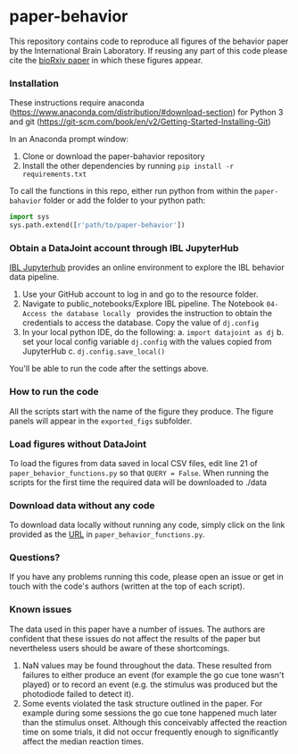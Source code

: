 # paper-behavior
This repository contains code to reproduce all figures of the behavior paper by the International Brain Laboratory. If reusing any part of this code please cite the [bioRxiv paper](https://www.biorxiv.org/content/10.1101/2020.01.17.909838v2) in which these figures appear. 

### Installation
These instructions require anaconda (https://www.anaconda.com/distribution/#download-section) for Python 3 and git (https://git-scm.com/book/en/v2/Getting-Started-Installing-Git)

In an Anaconda prompt window:
1. Clone or download the paper-bahavior repository
2. Install the other dependencies by running `pip install -r requirements.txt`

To call the functions in this repo, either run python from within the `paper-bahavior` folder or
add the folder to your python path: 
```python
import sys
sys.path.extend([r'path/to/paper-behavior'])
```

### Obtain a DataJoint account through IBL JupyterHub
[IBL Jupyterhub](https://jupyterhub.internationalbrainlab.org) provides an online environment to explore the IBL behavior data pipeline.

1. Use your GitHub account to log in and go to the resource folder. 
2. Navigate to public_notebooks/Explore IBL pipeline.  The Notebook `04-Access the database locally
` provides the instruction to obtain the
 credentials to access the database. Copy the value of `dj.config`
3. In your local python IDE, do the following:
  a. `import datajoint as dj`
  b. set your local config variable `dj.config` with the values copied from JupyterHub
  c. `dj.config.save_local()`

You'll be able to run the code after the settings above.

### How to run the code
All the scripts start with the name of the figure they produce. The figure panels will appear in the `exported_figs` subfolder.

### Load figures without DataJoint
To load the figures from data saved in local CSV files, edit line 21 of
 `paper_behavior_functions.py` so that `QUERY = False`.  When running the scripts for the first time the required data will be downloaded to ./data

### Download data without any code
To download data locally without running any code, simply click on the link provided as the [URL](https://github.com/int-brain-lab/paper-behavior/blob/master/paper_behavior_functions.py#L27) in `paper_behavior_functions.py`.

### Questions?
If you have any problems running this code, please open an issue or get in touch with the code's authors (written at the top of each script).

### Known issues
The data used in this paper have a number of issues.  The authors are confident that these issues
do not affect the results of the paper but nevertheless users should be aware of these
shortcomings.
  
1. NaN values may be found throughout the data.  These resulted from failures to either produce
 an event (for example the go cue tone wasn't played) or to record an event (e.g. the stimulus was
 produced but the photodiode failed to detect it).
2. Some events violated the task structure outlined in the paper.  For example during some sessions
 the go cue tone happened much later than the stimulus onset.  Although this conceivably
 affected the reaction time on some trials, it did not occur frequently enough to
 significantly affect the median reaction times.

